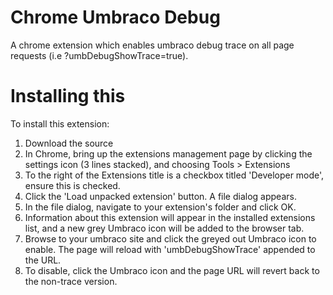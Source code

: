 Chrome Umbraco Debug
==================

A chrome extension which enables umbraco debug trace on all page requests (i.e ?umbDebugShowTrace=true).

Installing this
===============
To install this extension: 

1. Download the source
2. In Chrome, bring up the extensions management page by clicking the settings icon (3 lines stacked), and choosing Tools > Extensions
3. To the right of the Extensions title is a checkbox titled 'Developer mode', ensure this is checked.
4. Click the 'Load unpacked extension' button. A file dialog appears.
5. In the file dialog, navigate to your extension's folder and click OK.
6. Information about this extension will appear in the installed extensions list, and a new grey Umbraco icon will be added to the browser tab.
7. Browse to your umbraco site and click the greyed out Umbraco icon to enable. The page will reload with 'umbDebugShowTrace' appended to the URL.
8. To disable, click the Umbraco icon and the page URL will revert back to the non-trace version. 
